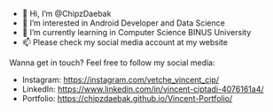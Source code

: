 - 👋 Hi, I’m @ChipzDaebak
- 👀 I’m interested in Android Developer and Data Science
- 🌱 I’m currently learning in Computer Science BINUS University
- 📫 Please check my social media account at my website

Wanna get in touch? Feel free to follow my social media:
- Instagram: https://instagram.com/vetche_vincent_cip/
- LinkedIn: https://www.linkedin.com/in/vincent-ciptadi-4076161a4/
- Portfolio: https://chipzdaebak.github.io/Vincent-Portfolio/


<!---
ChipzDaebak/ChipzDaebak is a ✨ special ✨ repository because its `README.md` (this file) appears on your GitHub profile.
You can click the Preview link to take a look at your changes.
--->

